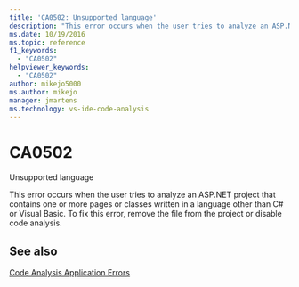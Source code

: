 ```yaml
---
title: 'CA0502: Unsupported language'
description: "This error occurs when the user tries to analyze an ASP.NET project that contains one or more pages or classes written in a language other than C# or Visual Basic."
ms.date: 10/19/2016
ms.topic: reference
f1_keywords:
  - "CA0502"
helpviewer_keywords:
  - "CA0502"
author: mikejo5000
ms.author: mikejo
manager: jmartens
ms.technology: vs-ide-code-analysis
---
```

# CA0502


Unsupported language

This error occurs when the user tries to analyze an ASP.NET project that contains one or more pages or classes written in a language other than C# or Visual Basic. To fix this error, remove the file from the project or disable code analysis.

## See also
[Code Analysis Application Errors](../code-quality/code-analysis-application-errors.md)
